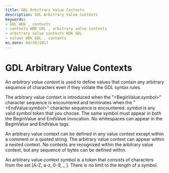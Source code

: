 ```yaml
---
title: GDL Arbitrary Value Contexts
description: GDL Arbitrary Value Contexts
keywords:
- GDL WDK , contexts
- contexts WDK GDL , arbitrary value contexts
- arbitrary value contexts WDK GDL
- values WDK GDL , contexts
ms.date: 04/20/2017
---
```


# GDL Arbitrary Value Contexts


An *arbitrary value context* is used to define values that contain any arbitrary sequence of characters even if they violate the GDL syntax rules.

The arbitrary value context is introduced when the "&lt;BeginValue:*symbol*&gt;" character sequence is encountered and terminates when the "&lt;EndValue:*symbol*&gt;" character sequence is encountered. *symbol* is any valid symbol token that you choose. The same symbol must appear in both the BeginValue and EndValue invocation. No whitespaces can appear in the BeginValue and EndValue tags.

An arbitrary value context can be defined in any value context except within a comment or a quoted string. The arbitrary value context can appear within a nested context. No contexts are recognized within the arbitrary value context, but any sequence of bytes can be defined within.

An arbitrary value context symbol is a token that consists of characters from the set \[A-Z, a-z, 0-9, \_ \]. There is no limit to the length of a symbol.

 

 




